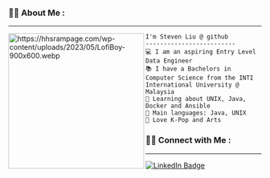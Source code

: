 ### :man_technologist: About Me :
<hr>
<img align="left" src="https://hhsrampage.com/wp-content/uploads/2023/05/LofiBoy-900x600.webp" alt="https://hhsrampage.com/wp-content/uploads/2023/05/LofiBoy-900x600.webp" width="270" />

```
I'm Steven Liu @ github
-------------------------
💻 I am an aspiring Entry Level Data Engineer
📚 I have a Bachelors in Computer Science from the INTI International University @ Malaysia
🌱 Learning about UNIX, Java, Docker and Ansible
🌟 Main languages: Java, UNIX
🎵 Love K-Pop and Arts
```
### :man_technologist: Connect with Me :
-------------------------
<div id="header" align="left">
  <a href="https://www.linkedin.com/in/steven-liu-73347a221/">
    <img src="https://img.shields.io/badge/LinkedIn-blue?style=for-the-badge&logo=linkedin&logoColor=white" alt="LinkedIn Badge"/>
  </a>
</div>




